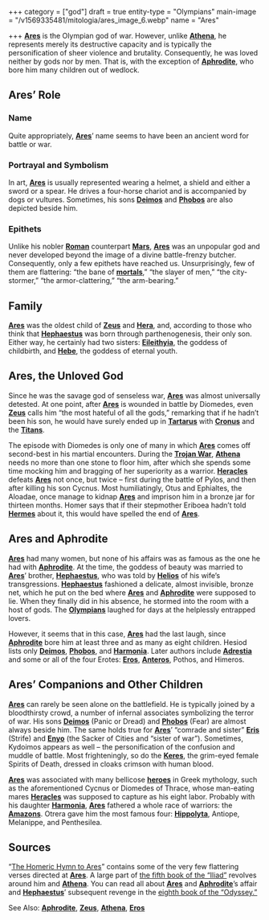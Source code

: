 +++
category = ["god"]
draft = true
entity-type = "Olympians"
main-image = "/v1569335481/mitologia/ares_image_6.webp"
name = "Ares"

+++
[**Ares**](https://www.greekmythology.com/Olympians/Aris/aris.html "Ares") is the Olympian god of war. However, unlike [**Athena**](https://www.greekmythology.com/Olympians/Athena/athena.html "Athena"), he represents merely its destructive capacity and is typically the personification of sheer violence and brutality. Consequently, he was loved neither by gods nor by men. That is, with the exception of [**Aphrodite**](https://www.greekmythology.com/Olympians/Aphrodite/aphrodite.html "Aphrodite"), who bore him many children out of wedlock.

## **Ares’ Role**

### **Name**

Quite appropriately, [**Ares**](https://www.greekmythology.com/Olympians/Aris/aris.html "Ares")’ name seems to have been an ancient word for battle or war.

### **Portrayal and Symbolism**

In art, [**Ares**](https://www.greekmythology.com/Olympians/Aris/aris.html "Ares") is usually represented wearing a helmet, a shield and either a sword or a spear. He drives a four-horse chariot and is accompanied by dogs or vultures. Sometimes, his sons [**Deimos**](https://www.greekmythology.com/Other_Gods/Deimos/deimos.html "Deimos") and [**Phobos**](https://www.greekmythology.com/Other_Gods/Phobos/phobos.html "Phobos") are also depicted beside him.

### **Epithets**

Unlike his nobler [**Roman**](https://www.greekmythology.com/Myths/Roman/roman.html "Roman") counterpart [**Mars**](https://www.greekmythology.com/Myths/Planets/Mars/mars.html "Mars"), [**Ares**](https://www.greekmythology.com/Olympians/Aris/aris.html "Ares") was an unpopular god and never developed beyond the image of a divine battle-frenzy butcher. Consequently, only a few epithets have reached us. Unsurprisingly, few of them are flattering: “the bane of [**mortals**](https://www.greekmythology.com/Myths/Mortals/mortals.html "Mortals"),” “the slayer of men,” “the city-stormer,” “the armor-clattering,” “the arm-bearing.”

## **Family**

[**Ares**](https://www.greekmythology.com/Olympians/Aris/aris.html "Ares") was the oldest child of [**Zeus**](https://www.greekmythology.com/Olympians/Zeus/zeus.html "Zeus") and [**Hera**](https://www.greekmythology.com/Olympians/Hera/hera.html "Hera"), and, according to those who think that [**Hephaestus**](https://www.greekmythology.com/Olympians/Hephaestus/hephaestus.html "Hephaestus") was born through parthenogenesis, their only son. Either way, he certainly had two sisters: [**Eileithyia**](https://www.greekmythology.com/Other_Gods/Eileithyia/eileithyia.html "Eileithyia"), the goddess of childbirth, and [**Hebe**](https://www.greekmythology.com/Other_Gods/Hebe/hebe.html "Hebe"), the goddess of eternal youth.

## **Ares, the Unloved God**

Since he was the savage god of senseless war, [**Ares**](https://www.greekmythology.com/Olympians/Aris/aris.html "Ares") was almost universally detested. At one point, after [**Ares**](https://www.greekmythology.com/Olympians/Aris/aris.html "Ares") is wounded in battle by Diomedes, even [**Zeus**](https://www.greekmythology.com/Olympians/Zeus/zeus.html "Zeus") calls him “the most hateful of all the gods,” remarking that if he hadn’t been his son, he would have surely ended up in [**Tartarus**](https://www.greekmythology.com/Other_Gods/Tartarus/tartarus.html "Tartarus") with [**Cronus**](https://www.greekmythology.com/Titans/Cronus/cronus.html "Cronus") and the [**Titans**](https://www.greekmythology.com/Titans/titans.html "Titans").

The episode with Diomedes is only one of many in which [**Ares**](https://www.greekmythology.com/Olympians/Aris/aris.html "Ares") comes off second-best in his martial encounters. During the [**Trojan War**](https://www.greekmythology.com/Myths/The_Myths/Trojan_War/trojan_war.html "Trojan War"), [**Athena**](https://www.greekmythology.com/Olympians/Athena/athena.html "Athena") needs no more than one stone to floor him, after which she spends some time mocking him and bragging of her superiority as a warrior. [**Heracles**](https://www.greekmythology.com/Myths/Heroes/Heracles/heracles.html "Heracles") defeats [**Ares**](https://www.greekmythology.com/Olympians/Aris/aris.html "Ares") not once, but twice – first during the battle of Pylos, and then after killing his son Cycnus. Most humiliatingly, Otus and Ephialtes, the Aloadae, once manage to kidnap [**Ares**](https://www.greekmythology.com/Olympians/Aris/aris.html "Ares") and imprison him in a bronze jar for thirteen months. Homer says that if their stepmother Eriboea hadn’t told [**Hermes**](https://www.greekmythology.com/Olympians/Hermes/hermes.html "Hermes") about it, this would have spelled the end of [**Ares**](https://www.greekmythology.com/Olympians/Aris/aris.html "Ares").

## **Ares and Aphrodite**

[**Ares**](https://www.greekmythology.com/Olympians/Aris/aris.html "Ares") had many women, but none of his affairs was as famous as the one he had with [**Aphrodite**](https://www.greekmythology.com/Olympians/Aphrodite/aphrodite.html "Aphrodite"). At the time, the goddess of beauty was married to [**Ares**](https://www.greekmythology.com/Olympians/Aris/aris.html "Ares")’ brother, [**Hephaestus**](https://www.greekmythology.com/Olympians/Hephaestus/hephaestus.html "Hephaestus"), who was told by [**Helios**](https://www.greekmythology.com/Other_Gods/Helios/helios.html "Helios") of his wife’s transgressions. [**Hephaestus**](https://www.greekmythology.com/Olympians/Hephaestus/hephaestus.html "Hephaestus") fashioned a delicate, almost invisible, bronze net, which he put on the bed where [**Ares**](https://www.greekmythology.com/Olympians/Aris/aris.html "Ares") and [**Aphrodite**](https://www.greekmythology.com/Olympians/Aphrodite/aphrodite.html "Aphrodite") were supposed to lie. When they finally did in his absence, he stormed into the room with a host of gods. The [**Olympians**](https://www.greekmythology.com/Olympians/olympians.html "Olympians") laughed for days at the helplessly entrapped lovers.

However, it seems that in this case, [**Ares**](https://www.greekmythology.com/Olympians/Aris/aris.html "Ares") had the last laugh, since [**Aphrodite**](https://www.greekmythology.com/Olympians/Aphrodite/aphrodite.html "Aphrodite") bore him at least three and as many as eight children. Hesiod lists only [**Deimos**](https://www.greekmythology.com/Other_Gods/Deimos/deimos.html "Deimos"), [**Phobos**](https://www.greekmythology.com/Other_Gods/Phobos/phobos.html "Phobos"), and [**Harmonia**](https://www.greekmythology.com/Other_Gods/Harmonia/harmonia.html "Harmonia"). Later authors include [**Adrestia**](https://www.greekmythology.com/Other_Gods/Minor_Gods/Adrestia/adrestia.html "Adrestia") and some or all of the four Erotes: [**Eros**](https://www.greekmythology.com/Other_Gods/Eros/eros.html "Eros"), [**Anteros**](https://www.greekmythology.com/Other_Gods/Minor_Gods/Anteros/anteros.html "Anteros"), Pothos, and Himeros.

## **Ares’ Companions and Other Children**

[**Ares**](https://www.greekmythology.com/Olympians/Aris/aris.html "Ares") can rarely be seen alone on the battlefield. He is typically joined by a bloodthirsty crowd, a number of infernal associates symbolizing the terror of war. His sons [**Deimos**](https://www.greekmythology.com/Other_Gods/Deimos/deimos.html "Deimos") (Panic or Dread) and [**Phobos**](https://www.greekmythology.com/Other_Gods/Phobos/phobos.html "Phobos") (Fear) are almost always beside him. The same holds true for [**Ares**](https://www.greekmythology.com/Olympians/Aris/aris.html "Ares")’ “comrade and sister” [**Eris**](https://www.greekmythology.com/Other_Gods/Eris/eris.html "Eris") (Strife) and [**Enyo**](https://www.greekmythology.com/Other_Gods/Enyo/enyo.html "Enyo") (the Sacker of Cities and “sister of war”). Sometimes, Kydoimos appears as well – the personification of the confusion and muddle of battle. Most frighteningly, so do the [**Keres**](https://www.greekmythology.com/Other_Gods/Keres/keres.html "Keres"), the grim-eyed female Spirits of Death, dressed in cloaks crimson with human blood.

[**Ares**](https://www.greekmythology.com/Olympians/Aris/aris.html "Ares") was associated with many bellicose [**heroes**](https://www.greekmythology.com/Myths/Heroes/heroes.html "Heroes") in Greek mythology, such as the aforementioned Cycnus or Diomedes of Thrace, whose man-eating mares [**Heracles**](https://www.greekmythology.com/Myths/Heroes/Heracles/heracles.html "Heracles") was supposed to capture as his eight labor. Probably with his daughter [**Harmonia**](https://www.greekmythology.com/Other_Gods/Harmonia/harmonia.html "Harmonia"), [**Ares**](https://www.greekmythology.com/Olympians/Aris/aris.html "Ares") fathered a whole race of warriors: the [**Amazons**](https://www.greekmythology.com/Myths/Figures/Amazons/amazons.html "Amazons"). Otrera gave him the most famous four: [**Hippolyta**](https://www.greekmythology.com/Myths/Mortals/Hippolyta/hippolyta.html "Hippolyta"), Antiope, Melanippe, and Penthesilea.

## **Sources**

“[The Homeric Hymn to Ares](http://www.perseus.tufts.edu/hopper/text?doc=HH%208)” contains some of the very few flattering verses directed at [**Ares**](https://www.greekmythology.com/Olympians/Aris/aris.html "Ares"). A large part of [the fifth book of the “Iliad”](http://www.perseus.tufts.edu/hopper/text?doc=Perseus%3Atext%3A1999.01.0134%3Abook%3D5%3Acard%3D1) revolves around him and [**Athena**](https://www.greekmythology.com/Olympians/Athena/athena.html "Athena"). You can read all about [**Ares**](https://www.greekmythology.com/Olympians/Aris/aris.html "Ares") and [**Aphrodite**](https://www.greekmythology.com/Olympians/Aphrodite/aphrodite.html "Aphrodite")’s affair and [**Hephaestus**](https://www.greekmythology.com/Olympians/Hephaestus/hephaestus.html "Hephaestus")’ subsequent revenge in the [eighth book of the “Odyssey.”](http://www.perseus.tufts.edu/hopper/text?doc=Perseus%3Atext%3A1999.01.0136%3Abook%3D8%3Acard%3D295)

See Also: [**Aphrodite**](https://www.greekmythology.com/Olympians/Aphrodite/aphrodite.html "Aphrodite"), [**Zeus**](https://www.greekmythology.com/Olympians/Zeus/zeus.html "Zeus"), [**Athena**](https://www.greekmythology.com/Olympians/Athena/athena.html "Athena"), [**Eros**](https://www.greekmythology.com/Other_Gods/Eros/eros.html "Eros")